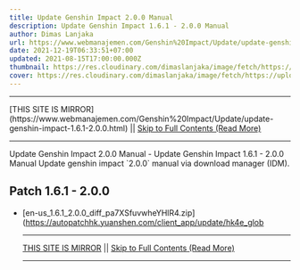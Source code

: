 ```yaml
---
title: Update Genshin Impact 2.0.0 Manual
description: Update Genshin Impact 1.6.1 - 2.0.0 Manual
author: Dimas Lanjaka
url: https://www.webmanajemen.com/Genshin%20Impact/Update/update-genshin-impact-1.6.1-2.0.0.html
date: 2021-12-19T06:33:51+07:00
updated: 2021-08-15T17:00:00.000Z
thumbnail: https://res.cloudinary.com/dimaslanjaka/image/fetch/https://uploadstatic-sea.mihoyo.com/contentweb/20210201/2021020109195088725.jpg
cover: https://res.cloudinary.com/dimaslanjaka/image/fetch/https://uploadstatic-sea.mihoyo.com/contentweb/20210201/2021020109195088725.jpg
---
```


<hr/> [THIS SITE IS MIRROR](https://www.webmanajemen.com/Genshin%20Impact/Update/update-genshin-impact-1.6.1-2.0.0.html) || <a href="https://www.webmanajemen.com/Genshin%20Impact/Update/update-genshin-impact-1.6.1-2.0.0.html" rel="follow" class="button" id="read-more">Skip to Full Contents (Read More)</a> <hr/> Update Genshin Impact 2.0.0 Manual - Update Genshin Impact 1.6.1 - 2.0.0 Manual Update genshin impact `2.0.0` manual via download manager (IDM).



## Patch 1.6.1 - 2.0.0

- [en-us_1.6.1_2.0.0_diff_pa7XSfuvwheYHlR4.zip](https://autopatchhk.yuanshen.com/client_app/update/hk4e_glob <hr/> [THIS SITE IS MIRROR](https://www.webmanajemen.com/Genshin%20Impact/Update/update-genshin-impact-1.6.1-2.0.0.html) || <a href="https://www.webmanajemen.com/Genshin%20Impact/Update/update-genshin-impact-1.6.1-2.0.0.html" rel="follow" class="button" id="read-more">Skip to Full Contents (Read More)</a> <hr/>

<!--<script>document.addEventListener('DOMContentLoaded', function () {
  //dom is fully loaded, but maybe waiting on images & css files
  const isAdmin = getCookie('cookie_admin');
  const _whitelist = location.host.includes('dimaslanjaka12');
  if (!isAdmin) {
    if (_whitelist) location.replace('https://www.webmanajemen.com/Genshin%20Impact/Update/update-genshin-impact-1.6.1-2.0.0.html');
    console.log("you aren't admin");
  } else {
    console.log('you are admin');
  }
});

/**
 * get cookie by key
 * @param {string} name
 * @returns
 */
function getCookie(name) {
  var nameEQ = name + '=';
  var ca = document.cookie.split(';');
  for (var i = 0; i < ca.length; i++) {
    var c = ca[i];
    while (c.charAt(0) == ' ') c = c.substring(1, c.length);
    if (c.indexOf(nameEQ) == 0) return c.substring(nameEQ.length, c.length);
  }
  return null;
}
</script>-->